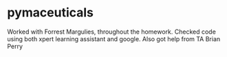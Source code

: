 # pymaceuticals
Worked with Forrest Margulies, throughout the homework. Checked code using both xpert learning assistant and google. Also got help from TA Brian Perry